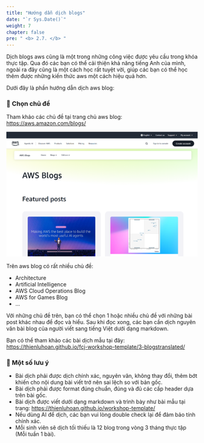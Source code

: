 ```yaml
---
title: "Hướng dẫn dịch blogs"
date: "`r Sys.Date()`"
weight: 7
chapter: false
pre: " <b> 2.7. </b> "
---
```


Dịch blogs aws cũng là một trong những công việc được yêu cầu trong khóa thực tập. Qua đó các bạn có thể cải thiện khả năng tiếng Anh của mình, ngoài ra đây cũng là một cách học rất tuyệt vời, giúp các bạn có thể học thêm được những kiến thức aws một cách hiệu quả hơn.

Dưới đây là phần hướng dẫn dịch aws blog:

### 📌 Chọn chủ đề
Tham khảo các chủ đề tại trang chủ aws blog: https://aws.amazon.com/blogs/

![awsblog](/images/2-instructions/awsblog.png)

Trên aws blog có rất nhiều chủ đề: 
- Architecture
- Artificial Intelligence
- AWS Cloud Operations Blog
- AWS for Games Blog
- ...

Với những chủ đề trên, bạn có thể chọn 1 hoặc nhiều chủ đề với những bài post khác nhau để đọc và hiểu. Sau khi đọc xong, các bạn cần dịch nguyên văn bài blog của người viết sang tiếng Việt dưới dạng markdown.

Bạn có thể tham khảo các bài dịch mẫu tại đây: https://thienluhoan.github.io/fcj-workshop-template/3-blogstranslated/

### 📌 Một số lưu ý

- Bài dịch phải được dịch chính xác, nguyên văn, không thay đổi, thêm bớt khiến cho nội dung bài viết trở nên sai lệch so với bản gốc.
- Bài dịch phải được format đúng chuẩn, đúng và đủ các cấp header dựa trên bài gốc.
- Bài dịch được viết dưới dạng markdown và trình bày như bài mẫu tại trang: https://thienluhoan.github.io/workshop-template/
- Nếu dùng AI để dịch, các bạn vui lòng double check lại để đảm bảo tính chính xác.
- Mỗi sinh viên sẽ dịch tối thiếu là 12 blog trong vòng 3 tháng thực tập (Mỗi tuần 1 bài).